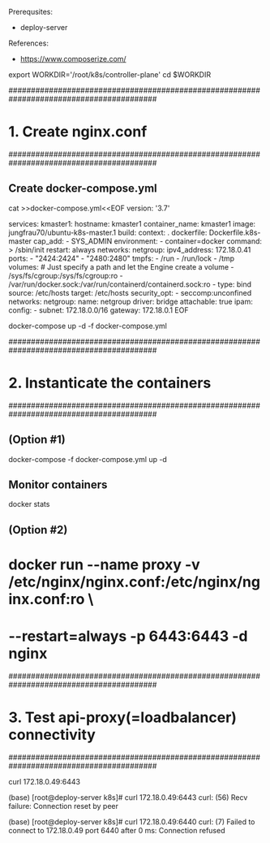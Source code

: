 Prerequsites:
- deploy-server

References:
- https://www.composerize.com/

export WORKDIR='/root/k8s/controller-plane'
cd $WORKDIR

#########################################################################################
# 1. Create nginx.conf
#########################################################################################

## Create docker-compose.yml

cat >>docker-compose.yml<<EOF
version: '3.7'

services:
  kmaster1:
    hostname: kmaster1
    container_name: kmaster1
    image: jungfrau70/ubuntu-k8s-master.1
    build:
      context: .
      dockerfile: Dockerfile.k8s-master
    cap_add:
    - SYS_ADMIN
    environment:
    - container=docker
    command: >
      /sbin/init
    restart: always
    networks:
      netgroup:
        ipv4_address: 172.18.0.41
    ports:
      - "2424:2424"
      - "2480:2480"
    tmpfs:
      - /run
      - /run/lock
      - /tmp
    volumes:
      # Just specify a path and let the Engine create a volume
      - /sys/fs/cgroup:/sys/fs/cgroup:ro
      - /var/run/docker.sock:/var/run/containerd/containerd.sock:ro
      - type: bind
        source: /etc/hosts
        target: /etc/hosts
    security_opt:
      - seccomp:unconfined
networks:
  netgroup:
    name: netgroup
    driver: bridge
    attachable: true
    ipam:
      config:
        - subnet: 172.18.0.0/16
          gateway: 172.18.0.1
EOF

docker-compose up -d -f docker-compose.yml

#########################################################################################
# 2. Instanticate the containers
#########################################################################################

## (Option #1)
docker-compose -f docker-compose.yml up -d 

## Monitor containers
docker stats

## (Option #2)
# docker run --name proxy -v /etc/nginx/nginx.conf:/etc/nginx/nginx.conf:ro \
# --restart=always -p 6443:6443 -d nginx


#########################################################################################
# 3. Test api-proxy(=loadbalancer) connectivity
#########################################################################################

curl 172.18.0.49:6443

(base) [root@deploy-server k8s]# curl 172.18.0.49:6443
curl: (56) Recv failure: Connection reset by peer

(base) [root@deploy-server k8s]# curl 172.18.0.49:6440
curl: (7) Failed to connect to 172.18.0.49 port 6440 after 0 ms: Connection refused